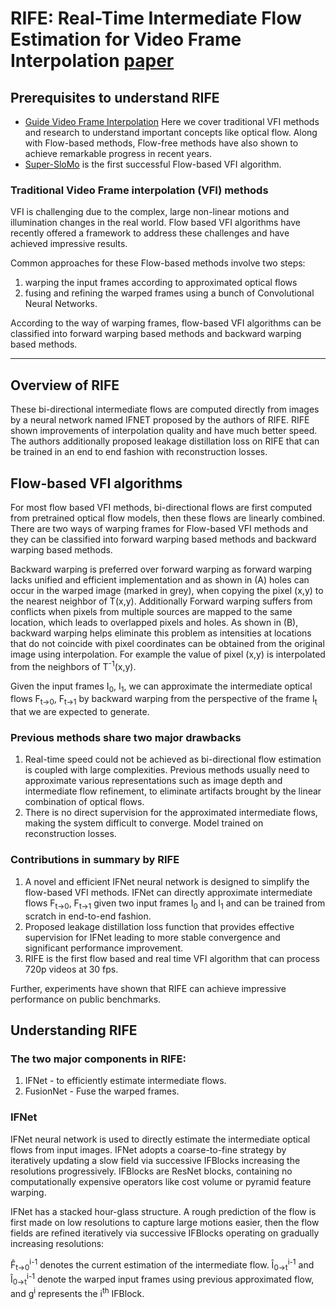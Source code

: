 # RIFE: Real-Time Intermediate Flow Estimation for Video Frame Interpolation [paper](https://arxiv.org/abs/2011.06294)

## Prerequisites to understand RIFE
* [Guide Video Frame Interpolation](https://hxcyon.github.io/Guide-to-Video-Frame-Interpolation-Research/) Here we cover traditional VFI methods and research to understand important concepts like optical flow. Along with Flow-based methods, Flow-free methods have also shown to achieve remarkable progress in recent years. 
* [Super-SloMo](https://hxcyon.github.io/Super-SloMo-High-Quality-Estimation-of-Multiple-Intermediate-Frames-For-Video-Interpolation/) is the first successful Flow-based VFI algorithm. 

### Traditional Video Frame interpolation (VFI) methods 
VFI is challenging due to the complex, large non-linear motions and illumination changes in the real world. Flow based VFI algorithms have recently offered a framework to address these challenges and have achieved impressive results.

Common approaches for these Flow-based methods involve two steps: 
1. warping the input frames according to approximated optical flows
2. fusing and refining the warped frames using a bunch of Convolutional Neural Networks. 

According to the way of warping frames, flow-based VFI algorithms can be classified into forward warping based methods and backward warping based methods. 

---

## Overview of RIFE  

These bi-directional intermediate flows are computed directly from images by a neural network named IFNET proposed by the authors of RIFE. RIFE shown improvements of interpolation quality and have much better speed. The authors additionally proposed leakage distillation loss on RIFE that can be trained in an end to end fashion with reconstruction losses.  

## Flow-based VFI algorithms

For most flow based VFI methods, bi-directional flows are first computed from pretrained optical flow models, then these flows are linearly combined. There are two ways of warping frames for Flow-based VFI methods and they can be classified into forward warping based methods and backward warping based methods. 

Backward warping is preferred over forward warping as forward warping lacks unified and efficient implementation and as shown in (A) holes can occur in the warped image (marked in grey), when copying the pixel (x,y) to the nearest neighbor of T(x,y). Additionally Forward warping suffers from conflicts when pixels from multiple sources are mapped to the same location, which leads to overlapped pixels and holes. As shown in (B), backward warping helps eliminate this problem as intensities at locations that do not coincide with pixel coordinates can be obtained from the original image using interpolation. For example the value of pixel (x,y) is interpolated from the neighbors of T<sup>-1</sup>(x,y).

Given the input frames I<sub>0</sub>, I<sub>1</sub>, we can approximate the intermediate optical flows F<sub>t->0</sub>, F<sub>t->1</sub> by backward warping from the perspective of the frame I<sub>t</sub> that we are expected to generate.


### Previous methods share two major drawbacks 
 1) Real-time speed could not be achieved as bi-directional flow estimation is coupled with large complexities. Previous methods usually need to approximate various representations such as image depth and intermediate flow refinement, to eliminate artifacts brought by the linear combination of optical flows. 
 2) There is no direct supervision for the approximated intermediate flows, making the system difficult to converge. Model trained on reconstruction losses.

### Contributions in summary by RIFE

 1) A novel and efficient IFNet neural network is designed to simplify the flow-based VFI methods. IFNet can directly approximate intermediate flows F<sub>t->0</sub>, F<sub>t->1</sub> given two input frames I<sub>0</sub> and I<sub>1</sub>  and can be trained from scratch in end-to-end fashion. 
 2) Proposed leakage distillation loss function that provides effective supervision for IFNet leading to more stable convergence and significant performance improvement. 
 3) RIFE is the first flow based and real time VFI algorithm that can process 720p videos at 30 fps. 

Further, experiments have shown that RIFE can achieve impressive performance on public benchmarks.


## Understanding RIFE 

### The two major components in RIFE:
 1. IFNet - to efficiently estimate intermediate flows.
 2. FusionNet - Fuse the warped frames.


### IFNet 

IFNet neural network is used to directly estimate the intermediate optical flows from input images. IFNet adopts a coarse-to-fine strategy by iteratively updating a slow field via successive IFBlocks increasing the resolutions progressively. IFBlocks are ResNet blocks, containing no computationally expensive operators like cost volume or pyramid feature warping.

IFNet has a stacked hour-glass structure. A rough prediction of the flow is first made on low resolutions to capture large motions easier, then the flow fields are refined iteratively via successive IFBlocks operating on gradually increasing resolutions:

F&#770;<sub>t->0</sub><sup>i-1</sup> denotes the current estimation of the intermediate flow.
I&#770;<sub>0->t</sub><sup>i-1</sup> and I&#770;<sub>0->t</sub><sup>i-1</sup> denote the warped input frames using previous approximated flow, and g<sup>i</sup> represents the i<sup>th</sup> IFBlock. 
